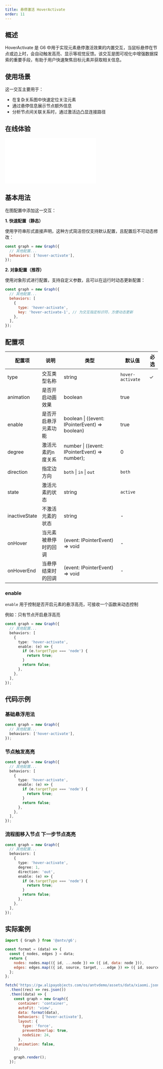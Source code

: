 ```yaml
---
title: 悬停激活 HoverActivate
order: 11
---
```


## 概述

HoverActivate 是 G6 中用于实现元素悬停激活效果的内置交互，当鼠标悬停在节点或边上时，会自动触发高亮、显示等视觉反馈。该交互是图可视化中增强数据探索的重要手段，有助于用户快速聚焦目标元素并获取相关信息。

## 使用场景

这一交互主要用于：

- 在复杂关系图中快速定位关注元素
- 通过悬停信息展示节点额外信息
- 分析节点间关联关系时，通过激活边凸显连接路径

## 在线体验

<embed src="@/common/api/behaviors/hover-activate.md"></embed>

## 基本用法

在图配置中添加这一交互：

**1. 快速配置（静态）**

使用字符串形式直接声明，这种方式简洁但仅支持默认配置，且配置后不可动态修改：

```javascript
const graph = new Graph({
  // 其他配置...
  behaviors: ['hover-activate'],
});
```

**2. 对象配置（推荐）**

使用对象形式进行配置，支持自定义参数，且可以在运行时动态更新配置：

```javascript
const graph = new Graph({
  // 其他配置...
  behaviors: [
    {
      type: 'hover-activate',
      key: 'hover-activate-1', // 为交互指定标识符，方便动态更新
    },
  ],
});
```

## 配置项

| 配置项        | 说明                 | 类型                                           | 默认值           | 必选 |
| ------------- | -------------------- | ---------------------------------------------- | ---------------- | ---- |
| type          | 交互类型名称         | string                                         | `hover-activate` | ✓    |
| animation     | 是否开启动画效果     | boolean                                        | true             |      |
| enable        | 是否开启悬浮元素功能 | boolean \| ((event: IPointerEvent) => boolean) | true             |      |
| degree        | 激活元素的n度关系    | number \| ((event: IPointerEvent) => number);  | 0                |      |
| direction     | 指定边方向           | `both` \| `in` \| `out`                        | `both`           |      |
| state         | 激活元素的状态       | string                                         | `active`         |      |
| inactiveState | 不激活元素的状态     | string                                         | -                |      |
| onHover       | 当元素被悬停时的回调 | (event: IPointerEvent) => void                 | -                |      |
| onHoverEnd    | 当悬停结束时的回调   | (event: IPointerEvent) => void                 | -                |      |

### enable

`enable` 用于控制是否开启元素的悬浮高亮，可接收一个函数来动态控制

例如：只有节点开启悬浮高亮

```typescript
const graph = new Graph({
  // 其他配置...
  behaviors: [
    {
      type: 'hover-activate',
      enable: (e) => {
        if (e.targetType === 'node') {
          return true;
        }
        return false;
      },
    },
  ],
});
```

## 代码示例

### 基础悬浮用法

```typescript
const graph = new Graph({
  // 其他配置...
  behaviors: ['hover-activate'],
});
```

### 节点触发高亮

```typescript
const graph = new Graph({
  // 其他配置...
  behaviors: [
    {
      type: 'hover-activate',
      enable: (e) => {
        if (e.targetType === 'node') {
          return true;
        }
        return false;
      },
    },
  ],
});
```

### 流程图移入节点 下一步节点高亮

```typescript
const graph = new Graph({
  // 其他配置...
  behaviors: [
    {
      type: 'hover-activate',
      degree: 1,
      direction: 'out',
      enable: (e) => {
        if (e.targetType === 'node') {
          return true;
        }
        return false;
      },
    },
  ],
});
```

## 实际案例

```js | ob { inject: true }
import { Graph } from '@antv/g6';

const format = (data) => {
  const { nodes, edges } = data;
  return {
    nodes: nodes.map(({ id, ...node }) => ({ id, data: node })),
    edges: edges.map(({ id, source, target, ...edge }) => ({ id, source, target, data: edge })),
  };
};

fetch('https://gw.alipayobjects.com/os/antvdemo/assets/data/xiaomi.json')
  .then((res) => res.json())
  .then((data) => {
    const graph = new Graph({
      container: 'container',
      autoFit: 'view',
      data: format(data),
      behaviors: ['hover-activate'],
      layout: {
        type: 'force',
        preventOverlap: true,
        nodeSize: 24,
      },
      animation: false,
    });

    graph.render();
  });
```
